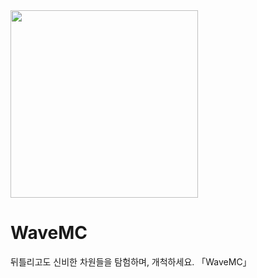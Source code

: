 <img src="https://mcwave.s3.ap-northeast-2.amazonaws.com/WaveMC.png" width="300px"/>

# WaveMC

뒤틀리고도 신비한 차원들을 탐험하며, 개척하세요. 「WaveMC」
